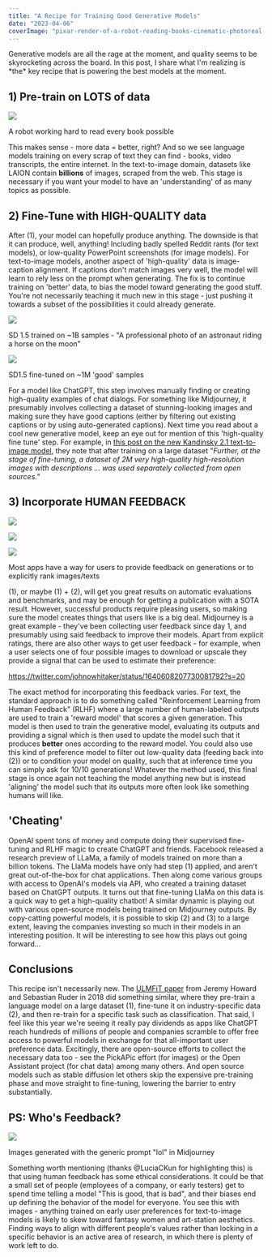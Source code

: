 ```yaml
---
title: "A Recipe for Training Good Generative Models"
date: "2023-04-06"
coverImage: "pixar-render-of-a-robot-reading-books-cinematic-photoreal-golden-hour-library-beautiful-.png"
---
```


Generative models are all the rage at the moment, and quality seems to be skyrocketing across the board. In this post, I share what I'm realizing is \*the\* key recipe that is powering the best models at the moment.

## 1) Pre-train on LOTS of data

![](https://datasciencecastnethome.files.wordpress.com/2023/04/pixar-render-of-a-robot-reading-books-cinematic-photoreal-golden-hour-library-beautiful-.png?w=768)

A robot working hard to read every book possible

This makes sense - more data = better, right? And so we see language models training on every scrap of text they can find - books, video transcripts, the entire internet. In the text-to-image domain, datasets like LAION contain **billions** of images, scraped from the web. This stage is necessary if you want your model to have an 'understanding' of as many topics as possible.

## 2) Fine-Tune with HIGH-QUALITY data

After (1), your model can hopefully produce anything. The downside is that it can produce, well, anything! Including badly spelled Reddit rants (for text models), or low-quality PowerPoint screenshots (for image models). For text-to-image models, another aspect of 'high-quality' data is image-caption alignment. If captions don't match images very well, the model will learn to rely less on the prompt when generating. The fix is to continue training on 'better' data, to bias the model toward generating the good stuff. You're not necessarily teaching it much new in this stage - just pushing it towards a subset of the possibilities it could already generate.

![](https://datasciencecastnethome.files.wordpress.com/2023/04/screenshot-from-2023-04-06-09-16-42.png?w=851)

SD 1.5 trained on ~1B samples - "A professional photo of an astronaut riding a horse on the moon"

![](https://datasciencecastnethome.files.wordpress.com/2023/04/screenshot-from-2023-04-06-09-15-38.png?w=851)

SD1.5 fine-tuned on ~1M 'good' samples

For a model like ChatGPT, this step involves manually finding or creating high-quality examples of chat dialogs. For something like Midjourney, it presumably involves collecting a dataset of stunning-looking images and making sure they have good captions (either by filtering out existing captions or by using auto-generated captions). Next time you read about a cool new generative model, keep an eye out for mention of this 'high-quality fine tune' step. For example, in [this post on the new Kandinsky 2.1 text-to-image model](https://habr.com/ru/companies/sberbank/articles/725282/), they note that after training on a large dataset "_Further, at the stage of fine-tuning, a dataset of 2M very high-quality high-resolution images with descriptions ... was used separately collected from open sources."_

## 3) Incorporate HUMAN FEEDBACK

![](https://datasciencecastnethome.files.wordpress.com/2023/04/screenshot-from-2023-04-06-09-30-56.png?w=779)

![](https://datasciencecastnethome.files.wordpress.com/2023/04/screenshot-from-2023-04-06-09-26-48.png?w=408)

![](https://datasciencecastnethome.files.wordpress.com/2023/04/screenshot-from-2023-04-06-09-25-39.png?w=418)

Most apps have a way for users to provide feedback on generations or to explicitly rank images/texts

(1), or maybe (1) + (2), will get you great results on automatic evaluations and benchmarks, and may be enough for getting a publication with a SOTA result. However, successful products require pleasing users, so making sure the model creates things that users like is a big deal. Midjourney is a great example - they've been collecting user feedback since day 1, and presumably using said feedback to improve their models. Apart from explicit ratings, there are also other ways to get user feedback - for example, when a user selects one of four possible images to download or upscale they provide a signal that can be used to estimate their preference:

https://twitter.com/johnowhitaker/status/1640608207730081792?s=20

The exact method for incorporating this feedback varies. For text, the standard approach is to do something called "Reinforcement Learning from Human Feedback" (RLHF) where a large number of human-labeled outputs are used to train a 'reward model' that scores a given generation. This model is then used to train the generative model, evaluating its outputs and providing a signal which is then used to update the model such that it produces **better** ones according to the reward model. You could also use this kind of preference model to filter out low-quality data (feeding back into (2)) or to condition your model on quality, such that at inference time you can simply ask for 10/10 generations! Whatever the method used, this final stage is once again not teaching the model anything new but is instead 'aligning' the model such that its outputs more often look like something humans will like.

## 'Cheating'

OpenAI spent tons of money and compute doing their supervised fine-tuning and RLHF magic to create ChatGPT and friends. Facebook released a research preview of LLaMa, a family of models trained on more than a billion tokens. The LlaMa models have only had step (1) applied, and aren't great out-of-the-box for chat applications. Then along come various groups with access to OpenAI's models via API, who created a training dataset based on ChatGPT outputs. It turns out that fine-tuning LlaMa on this data is a quick way to get a high-quality chatbot! A similar dynamic is playing out with various open-source models being trained on Midjourney outputs. By copy-catting powerful models, it is possible to skip (2) and (3) to a large extent, leaving the companies investing so much in their models in an interesting position. It will be interesting to see how this plays out going forward...

## Conclusions

This recipe isn't necessarily new. The [ULMFiT paper](https://arxiv.org/abs/1801.06146) from Jeremy Howard and Sebastian Ruder in 2018 did something similar, where they pre-train a language model on a large dataset (1), fine-tune it on industry-specific data (2), and then re-train for a specific task such as classification. That said, I feel like this year we're seeing it really pay dividends as apps like ChatGPT reach hundreds of millions of people and companies scramble to offer free access to powerful models in exchange for that all-important user preference data. Excitingly, there are open-source efforts to collect the necessary data too - see the PickAPic effort (for images) or the Open Assistant project (for chat data) among many others. And open source models such as stable diffusion let others skip the expensive pre-training phase and move straight to fine-tuning, lowering the barrier to entry substantially.

## PS: Who's Feedback?

![](https://datasciencecastnethome.files.wordpress.com/2023/04/grid_0.png?w=1024)

Images generated with the generic prompt "lol" in Midjourney

Something worth mentioning (thanks @LuciaCKun for highlighting this) is that using human feedback has some ethical considerations. It could be that a small set of people (employees of a company, or early testers) get to spend time telling a model "This is good, that is bad", and their biases end up defining the behavior of the model for everyone. You see this with images - anything trained on early user preferences for text-to-image models is likely to skew toward fantasy women and art-station aesthetics. Finding ways to align with different people's values rather than locking in a specific behavior is an active area of research, in which there is plenty of work left to do.
